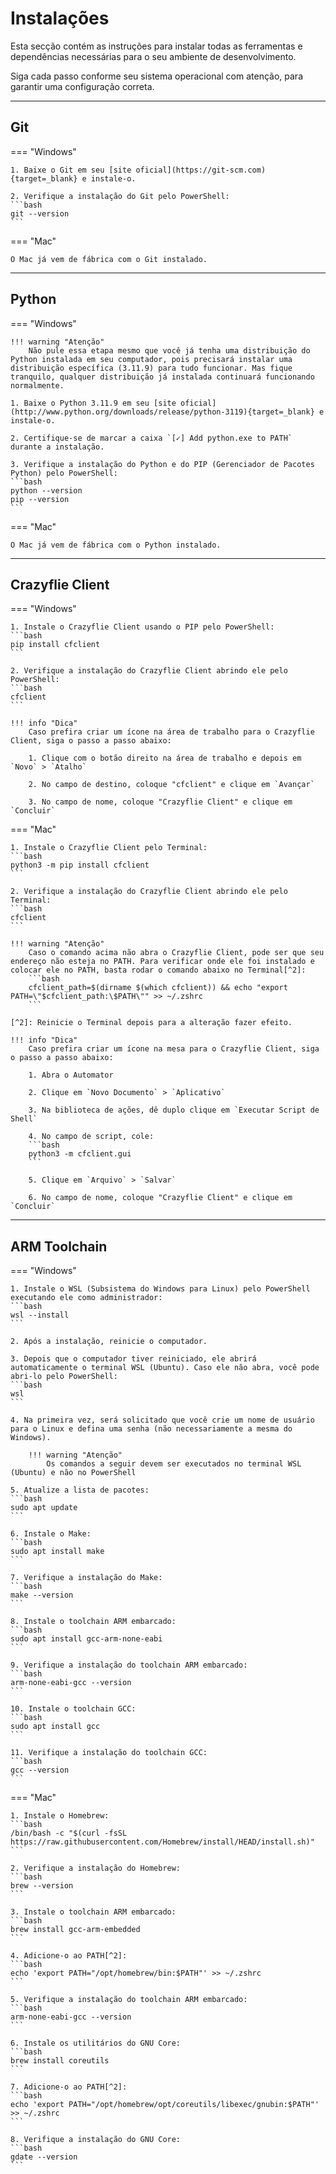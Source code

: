 # Instalações

Esta secção contém as instruções para instalar todas as ferramentas e dependências necessárias para o seu ambiente de desenvolvimento. 

Siga cada passo conforme seu sistema operacional com atenção, para garantir uma configuração correta.

---

## Git

=== "Windows"

    1. Baixe o Git em seu [site oficial](https://git-scm.com){target=_blank} e instale-o.

    2. Verifique a instalação do Git pelo PowerShell:
    ```bash
    git --version
    ```

=== "Mac"

    O Mac já vem de fábrica com o Git instalado.

---

## Python

=== "Windows"

    !!! warning "Atenção"
        Não pule essa etapa mesmo que você já tenha uma distribuição do Python instalada em seu computador, pois precisará instalar uma distribuição específica (3.11.9) para tudo funcionar. Mas fique tranquilo, qualquer distribuição já instalada continuará funcionando normalmente.

    1. Baixe o Python 3.11.9 em seu [site oficial](http://www.python.org/downloads/release/python-3119){target=_blank} e instale-o.

    2. Certifique-se de marcar a caixa `[✓] Add python.exe to PATH` durante a instalação.

    3. Verifique a instalação do Python e do PIP (Gerenciador de Pacotes Python) pelo PowerShell:
    ```bash
    python --version
    pip --version
    ```

=== "Mac"

    O Mac já vem de fábrica com o Python instalado.

---

## Crazyflie Client

=== "Windows"

    1. Instale o Crazyflie Client usando o PIP pelo PowerShell:
    ```bash
    pip install cfclient
    ```

    2. Verifique a instalação do Crazyflie Client abrindo ele pelo PowerShell:
    ```bash
    cfclient
    ```

    !!! info "Dica"
        Caso prefira criar um ícone na área de trabalho para o Crazyflie Client, siga o passo a passo abaixo:

        1. Clique com o botão direito na área de trabalho e depois em `Novo` > `Atalho`

        2. No campo de destino, coloque "cfclient" e clique em `Avançar`

        3. No campo de nome, coloque "Crazyflie Client" e clique em `Concluir`

=== "Mac"

    1. Instale o Crazyflie Client pelo Terminal:
    ```bash
    python3 -m pip install cfclient
    ```

    2. Verifique a instalação do Crazyflie Client abrindo ele pelo Terminal:
    ```bash
    cfclient
    ```

    !!! warning "Atenção"
        Caso o comando acima não abra o Crazyflie Client, pode ser que seu endereço não esteja no PATH. Para verificar onde ele foi instalado e colocar ele no PATH, basta rodar o comando abaixo no Terminal[^2]:
        ```bash
        cfclient_path=$(dirname $(which cfclient)) && echo "export PATH=\"$cfclient_path:\$PATH\"" >> ~/.zshrc
        ```

    [^2]: Reinicie o Terminal depois para a alteração fazer efeito.

    !!! info "Dica"
        Caso prefira criar um ícone na mesa para o Crazyflie Client, siga o passo a passo abaixo:

        1. Abra o Automator

        2. Clique em `Novo Documento` > `Aplicativo`

        3. Na biblioteca de ações, dê duplo clique em `Executar Script de Shell`

        4. No campo de script, cole:
        ```bash
        python3 -m cfclient.gui
        ```

        5. Clique em `Arquivo` > `Salvar`
        
        6. No campo de nome, coloque "Crazyflie Client" e clique em `Concluir`


---

## ARM Toolchain

=== "Windows"

    1. Instale o WSL (Subsistema do Windows para Linux) pelo PowerShell executando ele como administrador:
    ```bash
    wsl --install
    ```

    2. Após a instalação, reinicie o computador.

    3. Depois que o computador tiver reiniciado, ele abrirá automaticamente o terminal WSL (Ubuntu). Caso ele não abra, você pode abri-lo pelo PowerShell:
    ```bash
    wsl
    ```

    4. Na primeira vez, será solicitado que você crie um nome de usuário para o Linux e defina uma senha (não necessariamente a mesma do Windows). 

        !!! warning "Atenção"
            Os comandos a seguir devem ser executados no terminal WSL (Ubuntu) e não no PowerShell

    5. Atualize a lista de pacotes:
    ```bash
    sudo apt update
    ```

    6. Instale o Make:
    ```bash
    sudo apt install make 
    ```

    7. Verifique a instalação do Make:
    ```bash
    make --version
    ```

    8. Instale o toolchain ARM embarcado:
    ```bash
    sudo apt install gcc-arm-none-eabi
    ```

    9. Verifique a instalação do toolchain ARM embarcado:
    ```bash
    arm-none-eabi-gcc --version
    ```

    10. Instale o toolchain GCC:
    ```bash
    sudo apt install gcc
    ```

    11. Verifique a instalação do toolchain GCC:
    ```bash
    gcc --version
    ```

=== "Mac"

    1. Instale o Homebrew:
    ```bash
    /bin/bash -c "$(curl -fsSL https://raw.githubusercontent.com/Homebrew/install/HEAD/install.sh)"
    ```

    2. Verifique a instalação do Homebrew:
    ```bash
    brew --version
    ```

    3. Instale o toolchain ARM embarcado:
    ```bash
    brew install gcc-arm-embedded
    ```

    4. Adicione-o ao PATH[^2]:
    ```bash
    echo 'export PATH="/opt/homebrew/bin:$PATH"' >> ~/.zshrc
    ```

    5. Verifique a instalação do toolchain ARM embarcado:
    ```bash
    arm-none-eabi-gcc --version
    ```

    6. Instale os utilitários do GNU Core:
    ```bash
    brew install coreutils
    ```

    7. Adicione-o ao PATH[^2]:
    ```bash
    echo 'export PATH="/opt/homebrew/opt/coreutils/libexec/gnubin:$PATH"' >> ~/.zshrc
    ```

    8. Verifique a instalação do GNU Core:
    ```bash
    gdate --version
    ```
